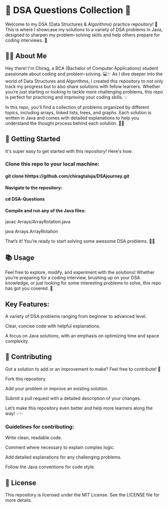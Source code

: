 # 🌟 DSA Questions Collection 🌟
Welcome to my DSA (Data Structures & Algorithms) practice repository! 🎉 This is where I showcase my solutions to a variety of DSA problems in Java, designed to sharpen my problem-solving skills and help others prepare for coding interviews. 🚀

## 👨‍💻 About Me
Hey there! I'm Chirag, a BCA (Bachelor of Computer Applications) student passionate about coding and problem-solving. 💻✨ As I dive deeper into the world of Data Structures and Algorithms, I created this repository to not only track my progress but to also share solutions with fellow learners. Whether you're just starting or looking to tackle more challenging problems, this repo is perfect for practicing and improving your coding skills. 💡

In this repo, you'll find a collection of problems organized by different topics, including arrays, linked lists, trees, and graphs. Each solution is written in Java and comes with detailed explanations to help you understand the thought process behind each solution. 🧠💪

## 🚀 Getting Started
It's super easy to get started with this repository! Here's how:

### Clone this repo to your local machine:

#### git clone hhttps://github.com/chiragtaluja/DSAjourney.git
#### Navigate to the repository:
#### cd DSA-Questions
#### Compile and run any of the Java files:
javac Arrays/ArrayRotation.java

java Arrays.ArrayRotation

That’s it! You’re ready to start solving some awesome DSA problems. 🧑‍💻

## 📚 Usage
Feel free to explore, modify, and experiment with the solutions! Whether you're preparing for a coding interview, brushing up on your DSA knowledge, or just looking for some interesting problems to solve, this repo has got you covered. 💯

## Key Features:
A variety of DSA problems ranging from beginner to advanced level.

Clear, concise code with helpful explanations.

A focus on Java solutions, with an emphasis on optimizing time and space complexity.

## 🤝 Contributing
Got a solution to add or an improvement to make? Feel free to contribute! 🌟

Fork this repository.

Add your problem or improve an existing solution.

Submit a pull request with a detailed description of your changes.

Let’s make this repository even better and help more learners along the way! 💡✨

### Guidelines for contributing:
Write clean, readable code.

Comment where necessary to explain complex logic.

Add detailed explanations for any challenging problems.

Follow the Java conventions for code style.

## 📄 License
This repository is licensed under the MIT License. See the LICENSE file for more details.
